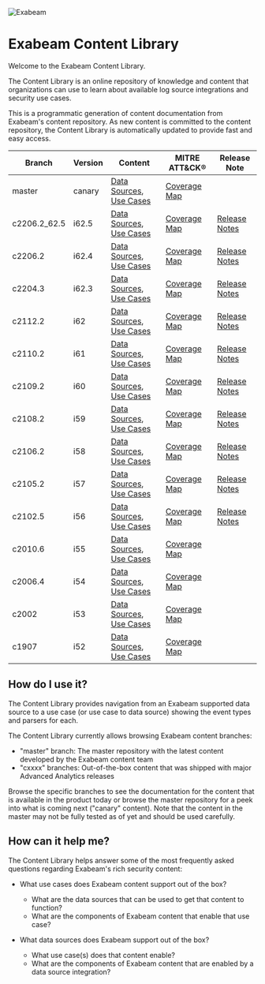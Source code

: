 
![Exabeam](https://user-images.githubusercontent.com/57500390/233129963-f6395c81-5c85-458c-b526-368de7b82aae.svg)

# Exabeam Content Library
Welcome to the Exabeam Content Library.

The Content Library is an online repository of knowledge and content that organizations can use to learn about available log source integrations and security use cases.

This is a programmatic generation of content documentation from Exabeam's content repository. As new content is committed to the content repository, the Content Library is automatically updated to provide fast and easy access.

|Branch|Version|Content|MITRE ATT&CK®|Release Note|
|--|--|--|--|--|
|master|canary|[Data Sources](Exabeam%20Data%20Sources.md), [Use Cases](Exabeam%20Use%20Cases.md)|[Coverage Map](https://mitre-attack.github.io/attack-navigator/#layerURL=https://raw.githubusercontent.com/ExabeamLabs/Content-Doc/master/resources/mitre_map.json)|
|c2206.2_62.5|i62.5|[Data Sources](https://github.com/ExabeamLabs/Content-Doc/blob/c2206.2_62.5/Exabeam%20Data%20Sources.md), [Use Cases](https://github.com/ExabeamLabs/Content-Doc/blob/c2206.2_62.5/Exabeam%20Use%20Cases.md)|[Coverage Map](https://mitre-attack.github.io/attack-navigator/#layerURL=https://raw.githubusercontent.com/ExabeamLabs/Content-Doc/c2206.2_62.5/resources/mitre_map.json)|[Release Notes](https://github.com/ExabeamLabs/Content-Doc/blob/c2206.2_62.5/ReleaseNotes/ReleaseNotes_c2206.2_62.5.md)|
|c2206.2|i62.4|[Data Sources](https://github.com/ExabeamLabs/Content-Doc/blob/c2206.2/Exabeam%20Data%20Sources.md), [Use Cases](https://github.com/ExabeamLabs/Content-Doc/blob/c2206.2/Exabeam%20Use%20Cases.md)|[Coverage Map](https://mitre-attack.github.io/attack-navigator/#layerURL=https://raw.githubusercontent.com/ExabeamLabs/Content-Doc/c2206.2/resources/mitre_map.json)|[Release Notes](https://github.com/ExabeamLabs/Content-Doc/blob/c2206.2/ReleaseNotes/ReleaseNotes_c2206.2.md)|
|c2204.3|i62.3|[Data Sources](https://github.com/ExabeamLabs/Content-Doc/blob/c2204.3/Exabeam%20Data%20Sources.md), [Use Cases](https://github.com/ExabeamLabs/Content-Doc/blob/c2204.3/Exabeam%20Use%20Cases.md)|[Coverage Map](https://mitre-attack.github.io/attack-navigator/#layerURL=https://raw.githubusercontent.com/ExabeamLabs/Content-Doc/c2204.3/resources/mitre_map.json)|[Release Notes](https://github.com/ExabeamLabs/Content-Doc/blob/c2204.3/ReleaseNotes/ReleaseNotes_c2204.3.md)|
|c2112.2|i62|[Data Sources](https://github.com/ExabeamLabs/Content-Doc/blob/c2112.2/Exabeam%20Data%20Sources.md), [Use Cases](https://github.com/ExabeamLabs/Content-Doc/blob/c2112.2/Exabeam%20Use%20Cases.md)|[Coverage Map](https://mitre-attack.github.io/attack-navigator/#layerURL=https://raw.githubusercontent.com/ExabeamLabs/Content-Doc/c2112.2/resources/mitre_map.json)|[Release Notes](https://github.com/ExabeamLabs/Content-Doc/blob/c2112.2/ReleaseNotes/ReleaseNotes_c2112.2.md)|
|c2110.2|i61|[Data Sources](https://github.com/ExabeamLabs/Content-Doc/blob/c2110.2/Exabeam%20Data%20Sources.md), [Use Cases](https://github.com/ExabeamLabs/Content-Doc/blob/c2110.2/Exabeam%20Use%20Cases.md)|[Coverage Map](https://mitre-attack.github.io/attack-navigator/#layerURL=https://raw.githubusercontent.com/ExabeamLabs/Content-Doc/c2110.2/resources/mitre_map.json)|[Release Notes](https://github.com/ExabeamLabs/Content-Doc/blob/c2110.2/ReleaseNotes/ReleaseNotes_c2110.2.md)|
|c2109.2|i60|[Data Sources](https://github.com/ExabeamLabs/Content-Doc/blob/c2109.2/Exabeam%20Data%20Sources.md), [Use Cases](https://github.com/ExabeamLabs/Content-Doc/blob/c2109.2/Exabeam%20Use%20Cases.md)|[Coverage Map](https://mitre-attack.github.io/attack-navigator/#layerURL=https://raw.githubusercontent.com/ExabeamLabs/Content-Doc/c2109.2/resources/mitre_map.json)|[Release Notes](https://github.com/ExabeamLabs/Content-Doc/blob/c2109.2/ReleaseNotes/ReleaseNotes_c2109.2.md)|
|c2108.2|i59|[Data Sources](https://github.com/ExabeamLabs/Content-Doc/blob/c2108.2/Exabeam%20Data%20Sources.md), [Use Cases](https://github.com/ExabeamLabs/Content-Doc/blob/c2108.2/Exabeam%20Use%20Cases.md)|[Coverage Map](https://mitre-attack.github.io/attack-navigator/#layerURL=https://raw.githubusercontent.com/ExabeamLabs/Content-Doc/c2108.2/resources/mitre_map.json)|[Release Notes](https://github.com/ExabeamLabs/Content-Doc/blob/c2108.2/ReleaseNotes/ReleaseNotes_c2108.2.md)|
|c2106.2|i58|[Data Sources](https://github.com/ExabeamLabs/Content-Doc/blob/c2106.2_I58/Exabeam%20Data%20Sources.md), [Use Cases](https://github.com/ExabeamLabs/Content-Doc/blob/c2106.2_I58/Exabeam%20Use%20Cases.md)|[Coverage Map](https://mitre-attack.github.io/attack-navigator/#layerURL=https://raw.githubusercontent.com/ExabeamLabs/Content-Doc/c2106.2_I58/resources/mitre_map.json)|[Release Notes](https://github.com/ExabeamLabs/Content-Doc/blob/c2106.2_I58/ReleaseNotes/ReleaseNotes_c2106.2.md)|
|c2105.2|i57|[Data Sources](https://github.com/ExabeamLabs/Content-Doc/blob/c2105.2_I57/Exabeam%20Data%20Sources.md), [Use Cases](https://github.com/ExabeamLabs/Content-Doc/blob/c2105.2_I57/Exabeam%20Use%20Cases.md)|[Coverage Map](https://mitre-attack.github.io/attack-navigator/#layerURL=https://raw.githubusercontent.com/ExabeamLabs/Content-Doc/c2105.2_I57/resources/mitre_map.json)|[Release Notes](https://github.com/ExabeamLabs/Content-Doc/blob/c2105.2_I57/ReleaseNotes/ReleaseNotes_c2105.2.md)|
|c2102.5|i56|[Data Sources](https://github.com/ExabeamLabs/Content-Doc/blob/c2102.5/Exabeam%20Data%20Sources.md), [Use Cases](https://github.com/ExabeamLabs/Content-Doc/blob/c2102.5/Exabeam%20Use%20Cases.md)|[Coverage Map](https://mitre-attack.github.io/attack-navigator/#layerURL=https://raw.githubusercontent.com/ExabeamLabs/Content-Doc/c2102.5/resources/mitre_map.json)|[Release Notes](https://github.com/ExabeamLabs/Content-Doc/blob/c2102.5/ReleaseNotes/ReleaseNotes_c2102.5.md)|
|c2010.6|i55|[Data Sources](https://github.com/ExabeamLabs/Content-Doc/tree/c2010.6/Exabeam%20Data%20Sources.md), [Use Cases](https://github.com/ExabeamLabs/Content-Doc/tree/c2010.6/Exabeam%20Use%20Cases.md)|[Coverage Map](https://mitre-attack.github.io/attack-navigator/#layerURL=https://raw.githubusercontent.com/ExabeamLabs/Content-Doc/c2010.6/resources/mitre_map.json)|
|c2006.4|i54|[Data Sources](https://github.com/ExabeamLabs/Content-Doc/tree/c2006.4/Exabeam%20Data%20Sources.md), [Use Cases](https://github.com/ExabeamLabs/Content-Doc/tree/c2006.4/Exabeam%20Use%20Cases.md)|[Coverage Map](https://mitre-attack.github.io/attack-navigator/#layerURL=https://raw.githubusercontent.com/ExabeamLabs/Content-Doc/c2006.4/resources/mitre_map.json)|
|c2002|i53|[Data Sources](https://github.com/ExabeamLabs/Content-Doc/tree/c2002/Exabeam%20Data%20Sources.md), [Use Cases](https://github.com/ExabeamLabs/Content-Doc/tree/c2002/Exabeam%20Use%20Cases.md)|[Coverage Map](https://mitre-attack.github.io/attack-navigator/#layerURL=https://raw.githubusercontent.com/ExabeamLabs/Content-Doc/c2002/resources/mitre_map.json)|
|c1907|i52|[Data Sources](https://github.com/ExabeamLabs/Content-Doc/tree/c1907/Exabeam%20Data%20Sources.md), [Use Cases](https://github.com/ExabeamLabs/Content-Doc/tree/c1907/Exabeam%20Use%20Cases.md)|[Coverage Map](https://mitre-attack.github.io/attack-navigator/#layerURL=https://raw.githubusercontent.com/ExabeamLabs/Content-Doc/c1907/resources/mitre_map.json)|

## How do I use it?
The Content Library provides navigation from an Exabeam supported data source to a use case (or use case to data source) showing the event types and parsers for each.

The Content Library currently allows browsing Exabeam content branches: 
 - "master" branch: The master repository with the latest content developed by the Exabeam content team
 - "cxxxx" branches: Out-of-the-box content that was shipped with major Advanced Analytics releases

Browse the specific branches to see the documentation for the content that is available in the product today or browse the master repository for a peek into what is coming next ("canary" content). Note that the content in the master may not be fully tested as of yet and should be used carefully. 

## How can it help me?
The Content Library helps answer some of the most frequently asked questions regarding Exabeam's rich security content:

 - What use cases does Exabeam content support out of the box?
   - What are the data sources that can be used to get that content to function? 
   - What are the components of Exabeam content that enable that use case?

 - What data sources does Exabeam support out of the box?
   - What use case(s) does that content enable?
   - What are the components of Exabeam content that are enabled by a data source integration?
